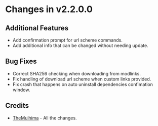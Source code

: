 # Changes in v2.2.0.0

## Additional Features

- Add confirmation prompt for url scheme commands.
- Add additional info that can be changed without needing update.

 ## Bug Fixes
- Correct SHA256 checking when downloading from modlinks.
- Fix handling of download url scheme when custom links provided.
- Fix crash that happens on auto uninstall dependencies confimation window.

## Credits
- [TheMulhima](https://github.com/TheMulhima) - All the changes.
  
